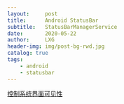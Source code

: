 ```yaml
---
layout:     post
title:      Android StatusBar
subtitle:   StatusBarManagerService
date:       2020-05-22
author:     LXG
header-img: img/post-bg-rwd.jpg
catalog: true
tags:
    - android
    - statusbar
---
```


[控制系统界面可见性](https://developer.android.google.cn/training/system-ui?hl=zh-cn)



